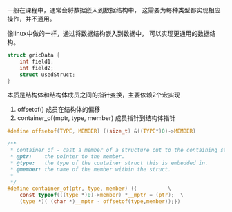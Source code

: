 一般在课程中，通常会将数据嵌入到数据结构中，
这需要为每种类型都实现相应操作，并不通用。

像linux中做的一样，通过将数据结构嵌入到数据中，
可以实现更通用的数据结构。
```c
struct gricData {
    int field1;
    int field2;
    struct usedStruct;
}
```
本质是结构体和结构体成员之间的指针变换，主要依赖2个宏实现
1. offsetof()      成员在结构体的偏移
2. container_of(mptr, type, member)  成员指针到结构体指针

```c
#define offsetof(TYPE, MEMBER) ((size_t) &((TYPE*)0)->MEMBER)

/**
 * container_of - cast a member of a structure out to the containing structure
 * @ptr:	the pointer to the member.
 * @type:	the type of the container struct this is embedded in.
 * @member:	the name of the member within the struct.
 *
 */
#define container_of(ptr, type, member) ({			\
    const typeof(((type *)0)->member) *__mptr = (ptr);	\
    (type *)( (char *)__mptr - offsetof(type,member));})

```

